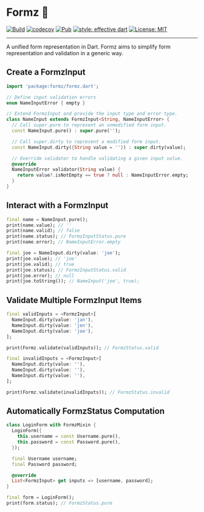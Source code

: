 # Formz 📝

[![Build](https://github.com/ChicagoFlutter/formz/workflows/build/badge.svg)](https://github.com/ChicagoFlutter/formz/actions)
[![codecov](https://codecov.io/gh/ChicagoFlutter/formz/branch/master/graph/badge.svg)](https://codecov.io/gh/ChicagoFlutter/formz)
[![Pub](https://img.shields.io/pub/v/formz.svg)](https://pub.dev/packages/formz)
[![style: effective dart](https://img.shields.io/badge/style-effective_dart-40c4ff.svg)](https://github.com/tenhobi/effective_dart)
[![License: MIT](https://img.shields.io/badge/license-MIT-purple.svg)](https://opensource.org/licenses/MIT)

---

A unified form representation in Dart.
Formz aims to simplify form representation and validation in a generic way.

## Create a FormzInput

```dart
import 'package:formz/formz.dart';

// Define input validation errors
enum NameInputError { empty }

// Extend FormzInput and provide the input type and error type.
class NameInput extends FormzInput<String, NameInputError> {
  // Call super.pure to represent an unmodified form input.
  const NameInput.pure() : super.pure('');

  // Call super.dirty to represent a modified form input.
  const NameInput.dirty({String value = ''}) : super.dirty(value);

  // Override validator to handle validating a given input value.
  @override
  NameInputError validator(String value) {
    return value?.isNotEmpty == true ? null : NameInputError.empty;
  }
}
```

## Interact with a FormzInput

```dart
final name = NameInput.pure();
print(name.value); // ''
print(name.valid); // false
print(name.status); // FormzInputStatus.pure
print(name.error); // NameInputError.empty

final joe = NameInput.dirty(value: 'joe');
print(joe.value); // 'joe'
print(joe.valid); // true
print(joe.status); // FormzInputStatus.valid
print(joe.error); // null
print(joe.toString()); // NameInput('joe', true);
```

## Validate Multiple FormzInput Items

```dart
final validInputs = <FormzInput>[
  NameInput.dirty(value: 'jan'),
  NameInput.dirty(value: 'jen'),
  NameInput.dirty(value: 'joe'),
];

print(Formz.validate(validInputs)); // FormzStatus.valid

final invalidInputs = <FormzInput>[
  NameInput.dirty(value: ''),
  NameInput.dirty(value: ''),
  NameInput.dirty(value: ''),
];

print(Formz.validate(invalidInputs)); // FormzStatus.invalid
```

## Automatically FormzStatus Computation

```dart
class LoginForm with FormzMixin {
  LoginForm({
    this.username = const Username.pure(),
    this.password = const Password.pure(),
  });

  final Username username;
  final Password password;

  @override
  List<FormzInput> get inputs => [username, password];
}

final form = LoginForm();
print(form.status); // FormzStatus.pure
```
